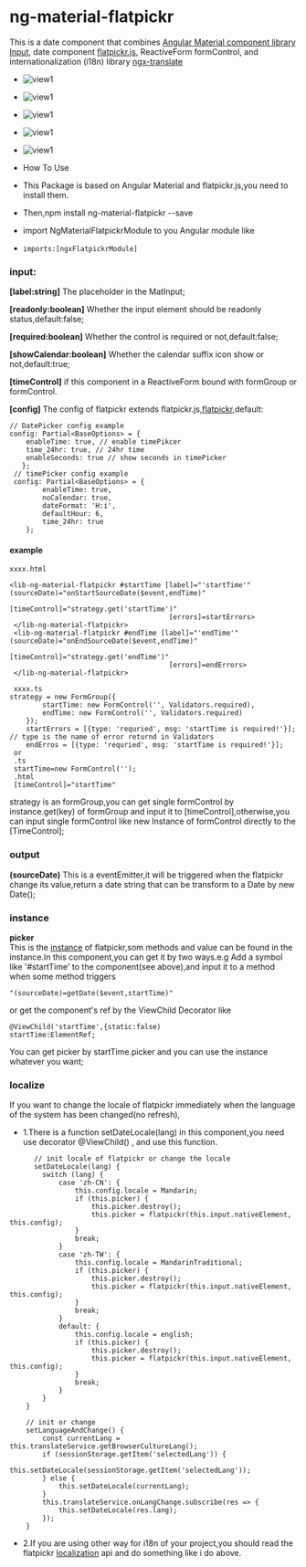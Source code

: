 # ng-material-flatpickr

This is a date component that combines [Angular Material component library Input](https://material.angular.io/components/input/overview), date component [flatpickr.js](https://github.com/flatpickr/flatpickr), ReactiveForm formControl, and internationalization (i18n) library [ngx-translate](https://www.npmjs.com/package/@ngx-translate/core)
* ![view1](./images/input.png)
* ![view1](./images/error.png)
* ![view1](./images/en.png)
* ![view1](./images/zh.png)
* ![view1](./images/selected.png)

* How To Use
* This Package is based on Angular Material and flatpickr.js,you need to install them.
* Then,npm install ng-material-flatpickr --save
* import NgMaterialFlatpickrModule to you Angular module like
*     imports:[ngxFlatpickrModule]
### input:

**[label:string]** The placeholder in the MatInput;

**[readonly:boolean]**
 Whether the input element should be readonly status,default:false;

**[required:boolean]**
 Whether the control is required or not,default:false;

**[showCalendar:boolean]**
Whether the calendar suffix icon show or not,default:true;

**[timeControl]**
if this component in a ReactiveForm bound with formGroup or formControl.

**[config]**
The config of flatpickr extends flatpickr.js,[flatpickr](https://flatpickr.js.org/options/),default:
 ```
 // DatePicker config example
 config: Partial<BaseOptions> = {
     enableTime: true, // enable timePikcer
     time_24hr: true, // 24hr time
     enableSeconds: true // show seconds in timePicker
    };
  // timePicker config example
  config: Partial<BaseOptions> = {
         enableTime: true,
         noCalendar: true,
         dateFormat: 'H:i',
         defaultHour: 6,
         time_24hr: true
     };   
```
#### example

``` 
xxxx.html

<lib-ng-material-flatpickr #startTime [label]="'startTime'" (sourceDate)="onStartSourceDate($event,endTime)"
                                       [timeControl]="strategy.get('startTime')"
                                       [errors]=startErrors>
 </lib-ng-material-flatpickr>
 <lib-ng-material-flatpickr #endTime [label]="'endTime'" (sourceDate)="onEndSourceDate($event,endTime)"
                                        [timeControl]="strategy.get('endTime')"
                                       [errors]=endErrors>
 </lib-ng-material-flatpickr>
 
 xxxx.ts
strategy = new FormGroup({
        startTime: new FormControl('', Validators.required),
        endTime: new FormControl('', Validators.required)
    });
    startErrors = [{type: 'requried', msg: 'startTime is required!'}]; // type is the name of error returnd in Validators
    endErros = [{type: 'requried', msg: 'startTime is required!'}];
 or
 .ts
 startTime=new FormControl('');
 .html
 [timeControl]="startTime"
``` 
strategy is an formGroup,you can get single formControl by instance.get(key) of formGroup and input it to [timeControl],otherwise,you can input single formControl like new Instance of formControl directly to the [TimeControl];


### output
**(sourceDate)**
This is a eventEmitter,it will be triggered when the flatpickr change its value,return a date string that can be transform to a Date by new Date();

### instance
**picker**  
This is the [instance](https://flatpickr.js.org/instance-methods-properties-elements/) of flatpickr,som methods and value can be found in the instance.In this component,you can get it by two ways.e.g Add a symbol like '#startTime' to the component(see above),and input it to a method when some method triggers 
```
"(sourceDate)=getDate($event,startTime)"
```
or get the component's ref by the ViewChild Decorator like 
 ```
 @ViewChild('startTime',{static:false) 
 startTime:ElementRef;
```
You can get picker by startTime.picker and you can use the instance whatever you want;
### localize
If you want to change the locale of flatpickr immediately when the language of the system has been changed(no refresh),
* 1.There is a function setDateLocale(lang) in this component,you need use decorator @ViewChild() , and use this function.
```
      // init locale of flatpickr or change the locale
      setDateLocale(lang) {
        switch (lang) {
            case 'zh-CN': {
                this.config.locale = Mandarin;
                if (this.picker) {
                    this.picker.destroy();
                    this.picker = flatpickr(this.input.nativeElement, this.config);
                }
                break;
            }
            case 'zh-TW': {
                this.config.locale = MandarinTraditional;
                if (this.picker) {
                    this.picker.destroy();
                    this.picker = flatpickr(this.input.nativeElement, this.config);
                }
                break;
            }
            default: {
                this.config.locale = english;
                if (this.picker) {
                    this.picker.destroy();
                    this.picker = flatpickr(this.input.nativeElement, this.config);
                }
                break;
            }
        }
    }
 
    // init or change
    setLanguageAndChange() {
        const currentLang = this.translateService.getBrowserCultureLang();
        if (sessionStorage.getItem('selectedLang')) {
            this.setDateLocale(sessionStorage.getItem('selectedLang'));
        } else {
            this.setDateLocale(currentLang);
        }
        this.translateService.onLangChange.subscribe(res => {
            this.setDateLocale(res.lang);
        });
    }
``` 
* 2.If you are using other way for i18n of your project,you should read the flatpickr [localization](https://flatpickr.js.org/localization/) api and do something like i do above.
